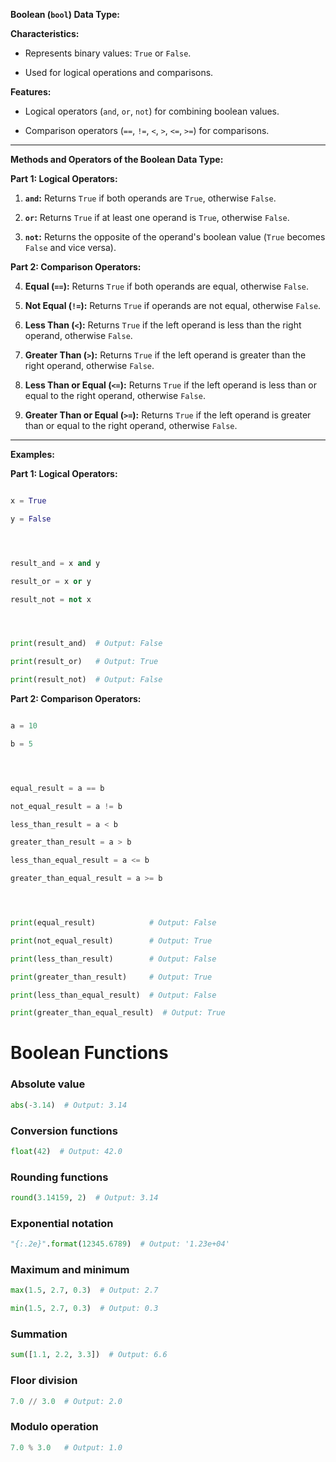 **Boolean (`bool`) Data Type:**




**Characteristics:**

- Represents binary values: `True` or `False`.

- Used for logical operations and comparisons.




**Features:**

- Logical operators (`and`, `or`, `not`) for combining boolean values.

- Comparison operators (`==`, `!=`, `<`, `>`, `<=`, `>=`) for comparisons.




---

**Methods and Operators of the Boolean Data Type:**




**Part 1: Logical Operators:**

1. **`and`:** Returns `True` if both operands are `True`, otherwise `False`.

2. **`or`:** Returns `True` if at least one operand is `True`, otherwise `False`.

3. **`not`:** Returns the opposite of the operand's boolean value (`True` becomes `False` and vice versa).




**Part 2: Comparison Operators:**

4. **Equal (`==`):** Returns `True` if both operands are equal, otherwise `False`.

5. **Not Equal (`!=`):** Returns `True` if operands are not equal, otherwise `False`.

6. **Less Than (`<`):** Returns `True` if the left operand is less than the right operand, otherwise `False`.

7. **Greater Than (`>`):** Returns `True` if the left operand is greater than the right operand, otherwise `False`.

8. **Less Than or Equal (`<=`):** Returns `True` if the left operand is less than or equal to the right operand, otherwise `False`.

9. **Greater Than or Equal (`>=`):** Returns `True` if the left operand is greater than or equal to the right operand, otherwise `False`.




---

**Examples:**




**Part 1: Logical Operators:**

```python

x = True

y = False




result_and = x and y

result_or = x or y

result_not = not x




print(result_and)  # Output: False

print(result_or)   # Output: True

print(result_not)  # Output: False

```




**Part 2: Comparison Operators:**

```python

a = 10

b = 5




equal_result = a == b

not_equal_result = a != b

less_than_result = a < b

greater_than_result = a > b

less_than_equal_result = a <= b

greater_than_equal_result = a >= b




print(equal_result)            # Output: False

print(not_equal_result)        # Output: True

print(less_than_result)        # Output: False

print(greater_than_result)     # Output: True

print(less_than_equal_result)  # Output: False

print(greater_than_equal_result)  # Output: True

```

# Boolean Functions

### Absolute value
```python
abs(-3.14)  # Output: 3.14
```

### Conversion functions
```python
float(42)  # Output: 42.0
```

### Rounding functions
```python
round(3.14159, 2)  # Output: 3.14
```

### Exponential notation
```python
"{:.2e}".format(12345.6789)  # Output: '1.23e+04'
```

### Maximum and minimum
```python
max(1.5, 2.7, 0.3)  # Output: 2.7

min(1.5, 2.7, 0.3)  # Output: 0.3
```

### Summation
```python
sum([1.1, 2.2, 3.3])  # Output: 6.6
```

### Floor division
```python
7.0 // 3.0  # Output: 2.0
```

### Modulo operation
```python
7.0 % 3.0   # Output: 1.0

```